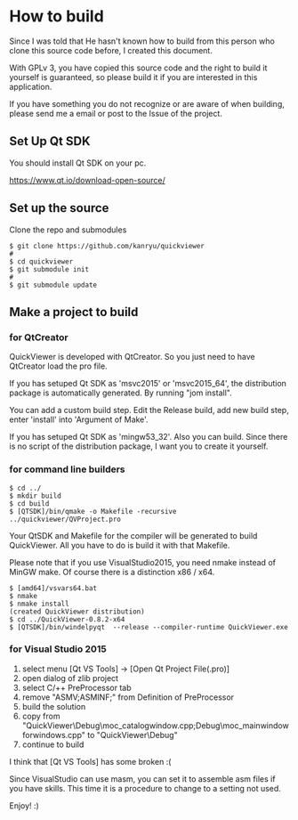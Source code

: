 # How to build

Since I was told that He hasn't known how to build from this person who clone this source code before, I created this document.

With GPLv 3, you have copied this source code and the right to build it yourself is guaranteed, so please build it if you are interested in this application.

If you have something you do not recognize or are aware of when building, please send me a email or post to the Issue of the project.

## Set Up Qt SDK
You should install Qt SDK on your pc.

https://www.qt.io/download-open-source/

## Set up the source

Clone the repo and submodules

```
$ git clone https://github.com/kanryu/quickviewer
#
$ cd quickviewer
$ git submodule init
#
$ git submodule update
```

## Make a project to build

### for QtCreator

QuickViewer is developed with QtCreator.
So you just need to have QtCreator load the pro file.

If you has setuped Qt SDK as 'msvc2015' or 'msvc2015_64', the distribution package is automatically generated. By running "jom install".

You can add a custom build step. Edit the Release build, add new build step, enter 'install' into 'Argument of Make'.

If you has setuped Qt SDK as 'mingw53_32'. Also you can build.
Since there is no script of the distribution package, I want you to create it yourself.

### for command line builders

```
$ cd ../
$ mkdir build
$ cd build
$ [QTSDK]/bin/qmake -o Makefile -recursive ../quickviewer/QVProject.pro
```
Your QtSDK and Makefile for the compiler will be generated to build QuickViewer. All you have to do is build it with that Makefile.

Please note that if you use VisualStudio2015, you need nmake instead of MinGW make. Of course there is a distinction x86 / x64.

```
$ [amd64]/vsvars64.bat
$ nmake
$ nmake install
(created QuickViewer distribution)
$ cd ../QuickViewer-0.8.2-x64
$ [QTSDK]/bin/windelpyqt  --release --compiler-runtime QuickViewer.exe
```

### for Visual Studio 2015

1. select menu [Qt VS Tools] -> [Open Qt Project File(.pro)]
1. open dialog of zlib project
1. select C/++ PreProcessor tab
1. remove "ASMV;ASMINF;" from Definition of PreProcessor
1. build the solution
1. copy from "QuickViewer\Debug\moc_catalogwindow.cpp;Debug\moc_mainwindowforwindows.cpp" to "QuickViewer\Debug"
1. continue to build

I think that [Qt VS Tools] has some broken :(

Since VisualStudio can use masm, you can set it to assemble asm files if you have skills. This time it is a procedure to change to a setting not used.



Enjoy! :)
